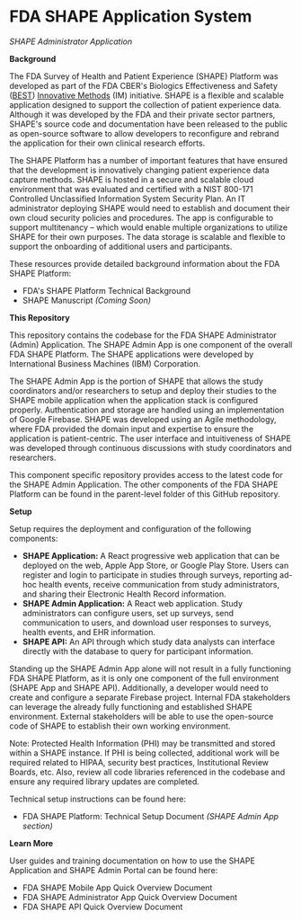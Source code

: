 # FDA SHAPE Application System

_SHAPE Administrator Application_

**Background**

The FDA Survey of Health and Patient Experience (SHAPE) Platform was developed as part of the FDA CBER&#39;s Biologics Effectiveness and Safety ([BEST](https://www.bestinitiative.org/)) [Innovative Methods](https://www.bestinitiative.org/best/data-and-surveillance-activities/artificial-intelligence-and-natural-language-processing) (IM) initiative. SHAPE is a flexible and scalable application designed to support the collection of patient experience data. Although it was developed by the FDA and their private sector partners, SHAPE&#39;s source code and documentation have been released to the public as open-source software to allow developers to reconfigure and rebrand the application for their own clinical research efforts.

The SHAPE Platform has a number of important features that have ensured that the development is innovatively changing patient experience data capture methods. SHAPE is hosted in a secure and scalable cloud environment that was evaluated and certified with a NIST 800-171 Controlled Unclassified Information System Security Plan. An IT administrator deploying SHAPE would need to establish and document their own cloud security policies and procedures. The app is configurable to support multitenancy – which would enable multiple organizations to utilize SHAPE for their own purposes. The data storage is scalable and flexible to support the onboarding of additional users and participants.

These resources provide detailed background information about the FDA SHAPE Platform:

-   FDA&#39;s SHAPE Platform Technical Background
-   SHAPE Manuscript _(Coming Soon)_

**This Repository**

This repository contains the codebase for the FDA SHAPE Administrator (Admin) Application. The SHAPE Admin App is one component of the overall FDA SHAPE Platform. The SHAPE applications were developed by International Business Machines (IBM) Corporation.

The SHAPE Admin App is the portion of SHAPE that allows the study coordinators and/or researchers to setup and deploy their studies to the SHAPE mobile application when the application stack is configured properly. Authentication and storage are handled using an implementation of Google Firebase. SHAPE was developed using an Agile methodology, where FDA provided the domain input and expertise to ensure the application is patient-centric. The user interface and intuitiveness of SHAPE was developed through continuous discussions with study coordinators and researchers.

This component specific repository provides access to the latest code for the SHAPE Admin Application. The other components of the FDA SHAPE Platform can be found in the parent-level folder of this GitHub repository.

**Setup**

Setup requires the deployment and configuration of the following components:

-   **SHAPE Application:** A React progressive web application that can be deployed on the web, Apple App Store, or Google Play Store. Users can register and login to participate in studies through surveys, reporting ad-hoc health events, receive communication from study administrators, and sharing their Electronic Health Record information.
-   **SHAPE Admin Application:** A React web application. Study administrators can configure users, set up surveys, send communication to users, and download user responses to surveys, health events, and EHR information.
-   **SHAPE API:** An API through which study data analysts can interface directly with the database to query for participant information.

Standing up the SHAPE Admin App alone will not result in a fully functioning FDA SHAPE Platform, as it is only one component of the full environment (SHAPE App and SHAPE API). Additionally, a developer would need to create and configure a separate Firebase project. Internal FDA stakeholders can leverage the already fully functioning and established SHAPE environment. External stakeholders will be able to use the open-source code of SHAPE to establish their own working environment.

Note: Protected Health Information (PHI) may be transmitted and stored within a SHAPE instance. If PHI is being collected, additional work will be required related to HIPAA, security best practices, Institutional Review Boards, etc. Also, review all code libraries referenced in the codebase and ensure any required library updates are completed.

Technical setup instructions can be found here:

-   FDA SHAPE Platform: Technical Setup Document _(SHAPE Admin App section)_

**Learn More**

User guides and training documentation on how to use the SHAPE Application and SHAPE Admin Portal can be found here:

-   FDA SHAPE Mobile App Quick Overview Document
-   FDA SHAPE Administrator App Quick Overview Document
-   FDA SHAPE API Quick Overview Document
